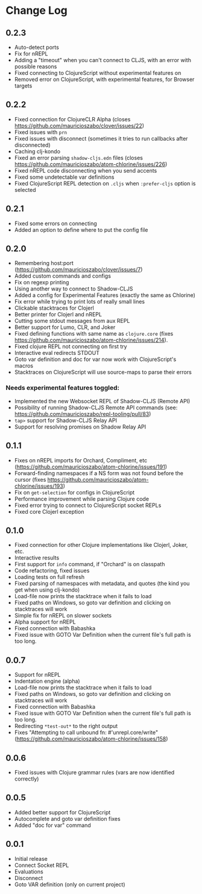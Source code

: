 # Change Log

## 0.2.3
- Auto-detect ports
- Fix for nREPL
- Adding a "timeout" when you can't connect to CLJS, with an error with possible reasons
- Fixed connecting to ClojureScript without experimental features on
- Removed error on ClojureScript, with experimental features, for Browser targets

## 0.2.2
- Fixed connection for ClojureCLR Alpha (closes https://github.com/mauricioszabo/clover/issues/22)
- Fixed issues with `prn`
- Fixed issues with disconnect (sometimes it tries to run callbacks after disconnected)
- Caching clj-kondo
- Fixed an error parsing `shadow-cljs.edn` files (closes https://github.com/mauricioszabo/atom-chlorine/issues/226)
- Fixed nREPL code disconnecting when you send accents
- Fixed some undetectable var definitions
- Fixed ClojureScript REPL detection on `.cljs` when `:prefer-cljs` option is selected

## 0.2.1
- Fixed some errors on connecting
- Added an option to define where to put the config file

## 0.2.0
- Remembering host:port (https://github.com/mauricioszabo/clover/issues/7)
- Added custom commands and configs
- Fix on regexp printing
- Using another way to connect to Shadow-CLJS
- Added a config for Experimental Features (exactly the same as Chlorine)
- Fix error while trying to print lots of really small lines
- Clickable stacktraces for Clojerl
- Better printer for Clojerl and nREPL
- Cutting some stdout messages from aux REPL
- Better support for Lumo, CLR, and Joker
- Fixed defining functions with same name as `clojure.core` (fixes https://github.com/mauricioszabo/atom-chlorine/issues/214).
- Fixed clojure REPL not connecting on first try
- Interactive eval redirects STDOUT
- Goto var definition and doc for var now work with ClojureScript's macros
- Stacktraces on ClojureScript will use source-maps to parse their errors

### Needs experimental features toggled:
- Implemented the new Websocket REPL of Shadow-CLJS (Remote API)
- Possibility of running Shadow-CLJS Remote API commands (see: https://github.com/mauricioszabo/repl-tooling/pull/83)
- `tap>` support for Shadow-CLJS Relay API
- Support for resolving promises on Shadow Relay API


## 0.1.1
- Fixes on nREPL imports for Orchard, Compliment, etc (https://github.com/mauricioszabo/atom-chlorine/issues/191)
- Forward-finding namespaces if a NS form was not found before the cursor (fixes https://github.com/mauricioszabo/atom-chlorine/issues/193)
- Fix on `get-selection` for configs in ClojureScript
- Performance improvement while parsing Clojure code
- Fixed error trying to connect to ClojureScript socket REPLs
- Fixed core Clojerl exception

## 0.1.0
- Fixed connection for other Clojure implementations like Clojerl, Joker, etc.
- Interactive results
- First support for `info` command, if "Orchard" is on classpath
- Code refactoring, fixed issues
- Loading tests on full refresh
- Fixed parsing of namespaces with metadata, and quotes (the kind you get when using clj-kondo)
- Load-file now prints the stacktrace when it fails to load
- Fixed paths on Windows, so goto var definition and clicking on stacktraces will work
- Simple fix for nREPL on slower sockets
- Alpha support for nREPL
- Fixed connection with Babashka
- Fixed issue with GOTO Var Definition when the current file's full path is too long.


## 0.0.7
- Support for nREPL
- Indentation engine (alpha)
- Load-file now prints the stacktrace when it fails to load
- Fixed paths on Windows, so goto var definition and clicking on stacktraces will work
- Fixed connection with Babashka
- Fixed issue with GOTO Var Definition when the current file's full path is too long.
- Redirecting `*test-out*` to the right output
- Fixes "Attempting to call unbound fn: #'unrepl.core/write" (https://github.com/mauricioszabo/atom-chlorine/issues/158)


## 0.0.6
- Fixed issues with Clojure grammar rules (vars are now identified correctly)

## 0.0.5
- Added better support for ClojureScript
- Autocomplete and goto var definition fixes
- Added "doc for var" command

## 0.0.1

- Initial release
- Connect Socket REPL
- Evaluations
- Disconnect
- Goto VAR definition (only on current project)
